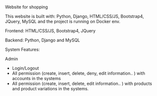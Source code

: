 Website for shopping

This website is built with: Python, Django, HTML/CSS/JS, Bootstrap4, JQuery, MySQL and the project is running on Docker env.

Frontend: HTML/CSS/JS, Bootstrap4, JQuery

Backend: Python, Django and MySQL

System Features:

Admin

- Login/Logout
- All permission (create, insert, delete, deny, edit information.. ) with accounts in the systems
- All permission (create, insert, delete, edit information.. ) with products and product variations in the systems.
